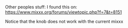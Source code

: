 Other peoples stuff:
I found this on:
https://www.mixxx.org/forums/viewtopic.php?f=7&t=8151

Notice that the knob does not work with the current mixxx
